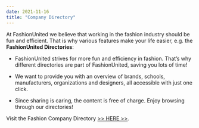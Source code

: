 ```yaml
---
date: 2021-11-16
title: "Company Directory"
---
```


At FashionUnited we believe that working in the fashion industry should be fun and efficient. That is why various features make your life easier, e.g. the **FashionUnited Directories**:

- FashionUnited strives for more fun and efficiency in fashion. That’s why different directories are part of FashionUnited, saving you lots of time!
 
- We want to provide you with an overview of brands, schools, manufacturers, organizations and designers, all accessible with just one click.
 
- Since sharing is caring, the content is free of charge. Enjoy browsing through our directories!
 

Visit the Fashion Company Directory [>> HERE >>](https://fashionunited.com/i/company).